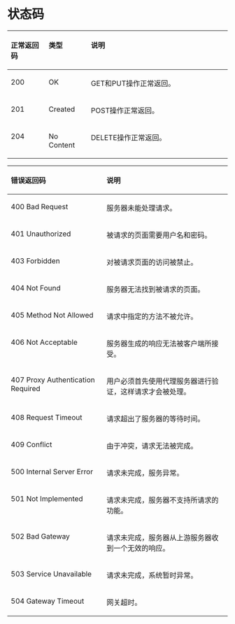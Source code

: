 # 状态码<a name="ZH-CN_TOPIC_0201533669"></a>

<a name="table1968875415331"></a>
<table><thead align="left"><tr id="row11846205433319"><th class="cellrowborder" valign="top" width="17.169999999999998%" id="mcps1.1.4.1.1"><p id="p384625463317"><a name="p384625463317"></a><a name="p384625463317"></a>正常返回码</p>
</th>
<th class="cellrowborder" valign="top" width="19.189999999999998%" id="mcps1.1.4.1.2"><p id="p17846454173314"><a name="p17846454173314"></a><a name="p17846454173314"></a>类型</p>
</th>
<th class="cellrowborder" valign="top" width="63.63999999999999%" id="mcps1.1.4.1.3"><p id="p128467548335"><a name="p128467548335"></a><a name="p128467548335"></a>说明</p>
</th>
</tr>
</thead>
<tbody><tr id="row128461954113319"><td class="cellrowborder" valign="top" width="17.169999999999998%" headers="mcps1.1.4.1.1 "><p id="p78461854133320"><a name="p78461854133320"></a><a name="p78461854133320"></a>200</p>
</td>
<td class="cellrowborder" valign="top" width="19.189999999999998%" headers="mcps1.1.4.1.2 "><p id="p3846115423311"><a name="p3846115423311"></a><a name="p3846115423311"></a>OK</p>
</td>
<td class="cellrowborder" valign="top" width="63.63999999999999%" headers="mcps1.1.4.1.3 "><p id="p984655416332"><a name="p984655416332"></a><a name="p984655416332"></a>GET和PUT操作正常返回。</p>
</td>
</tr>
<tr id="row1484613541332"><td class="cellrowborder" valign="top" width="17.169999999999998%" headers="mcps1.1.4.1.1 "><p id="p1284655483319"><a name="p1284655483319"></a><a name="p1284655483319"></a>201</p>
</td>
<td class="cellrowborder" valign="top" width="19.189999999999998%" headers="mcps1.1.4.1.2 "><p id="p9846954143316"><a name="p9846954143316"></a><a name="p9846954143316"></a>Created</p>
</td>
<td class="cellrowborder" valign="top" width="63.63999999999999%" headers="mcps1.1.4.1.3 "><p id="p7846105473312"><a name="p7846105473312"></a><a name="p7846105473312"></a>POST操作正常返回。</p>
</td>
</tr>
<tr id="row15846754123315"><td class="cellrowborder" valign="top" width="17.169999999999998%" headers="mcps1.1.4.1.1 "><p id="p19846115473318"><a name="p19846115473318"></a><a name="p19846115473318"></a>204</p>
</td>
<td class="cellrowborder" valign="top" width="19.189999999999998%" headers="mcps1.1.4.1.2 "><p id="p11846165463313"><a name="p11846165463313"></a><a name="p11846165463313"></a>No Content</p>
</td>
<td class="cellrowborder" valign="top" width="63.63999999999999%" headers="mcps1.1.4.1.3 "><p id="p1284612543337"><a name="p1284612543337"></a><a name="p1284612543337"></a>DELETE操作正常返回。</p>
</td>
</tr>
</tbody>
</table>

<a name="table18713954173315"></a>
<table><thead align="left"><tr id="row1784695416339"><th class="cellrowborder" valign="top" width="43.43%" id="mcps1.1.3.1.1"><p id="p20846115416333"><a name="p20846115416333"></a><a name="p20846115416333"></a>错误返回码</p>
</th>
<th class="cellrowborder" valign="top" width="56.57%" id="mcps1.1.3.1.2"><p id="p1884619542331"><a name="p1884619542331"></a><a name="p1884619542331"></a>说明</p>
</th>
</tr>
</thead>
<tbody><tr id="row9846115412338"><td class="cellrowborder" valign="top" width="43.43%" headers="mcps1.1.3.1.1 "><p id="p984635473312"><a name="p984635473312"></a><a name="p984635473312"></a>400 Bad Request</p>
</td>
<td class="cellrowborder" valign="top" width="56.57%" headers="mcps1.1.3.1.2 "><p id="p16846195410339"><a name="p16846195410339"></a><a name="p16846195410339"></a>服务器未能处理请求。</p>
</td>
</tr>
<tr id="row1084695483317"><td class="cellrowborder" valign="top" width="43.43%" headers="mcps1.1.3.1.1 "><p id="p16846205483319"><a name="p16846205483319"></a><a name="p16846205483319"></a>401 Unauthorized</p>
</td>
<td class="cellrowborder" valign="top" width="56.57%" headers="mcps1.1.3.1.2 "><p id="p8846165411331"><a name="p8846165411331"></a><a name="p8846165411331"></a>被请求的页面需要用户名和密码。</p>
</td>
</tr>
<tr id="row19846554113315"><td class="cellrowborder" valign="top" width="43.43%" headers="mcps1.1.3.1.1 "><p id="p16846954103311"><a name="p16846954103311"></a><a name="p16846954103311"></a>403 Forbidden</p>
</td>
<td class="cellrowborder" valign="top" width="56.57%" headers="mcps1.1.3.1.2 "><p id="p18846754113313"><a name="p18846754113313"></a><a name="p18846754113313"></a>对被请求页面的访问被禁止。</p>
</td>
</tr>
<tr id="row11846154163313"><td class="cellrowborder" valign="top" width="43.43%" headers="mcps1.1.3.1.1 "><p id="p18846115415337"><a name="p18846115415337"></a><a name="p18846115415337"></a>404 Not Found</p>
</td>
<td class="cellrowborder" valign="top" width="56.57%" headers="mcps1.1.3.1.2 "><p id="p1784655483311"><a name="p1784655483311"></a><a name="p1784655483311"></a>服务器无法找到被请求的页面。</p>
</td>
</tr>
<tr id="row58461754163314"><td class="cellrowborder" valign="top" width="43.43%" headers="mcps1.1.3.1.1 "><p id="p138466545337"><a name="p138466545337"></a><a name="p138466545337"></a>405 Method Not Allowed</p>
</td>
<td class="cellrowborder" valign="top" width="56.57%" headers="mcps1.1.3.1.2 "><p id="p18846175416331"><a name="p18846175416331"></a><a name="p18846175416331"></a>请求中指定的方法不被允许。</p>
</td>
</tr>
<tr id="row1584611543335"><td class="cellrowborder" valign="top" width="43.43%" headers="mcps1.1.3.1.1 "><p id="p12846054103313"><a name="p12846054103313"></a><a name="p12846054103313"></a>406 Not Acceptable</p>
</td>
<td class="cellrowborder" valign="top" width="56.57%" headers="mcps1.1.3.1.2 "><p id="p198461854193310"><a name="p198461854193310"></a><a name="p198461854193310"></a>服务器生成的响应无法被客户端所接受。</p>
</td>
</tr>
<tr id="row884685443310"><td class="cellrowborder" valign="top" width="43.43%" headers="mcps1.1.3.1.1 "><p id="p1084675443314"><a name="p1084675443314"></a><a name="p1084675443314"></a>407 Proxy Authentication Required</p>
</td>
<td class="cellrowborder" valign="top" width="56.57%" headers="mcps1.1.3.1.2 "><p id="p6846954133317"><a name="p6846954133317"></a><a name="p6846954133317"></a>用户必须首先使用代理服务器进行验证，这样请求才会被处理。</p>
</td>
</tr>
<tr id="row128463543338"><td class="cellrowborder" valign="top" width="43.43%" headers="mcps1.1.3.1.1 "><p id="p7846454113315"><a name="p7846454113315"></a><a name="p7846454113315"></a>408 Request Timeout</p>
</td>
<td class="cellrowborder" valign="top" width="56.57%" headers="mcps1.1.3.1.2 "><p id="p784616548336"><a name="p784616548336"></a><a name="p784616548336"></a>请求超出了服务器的等待时间。</p>
</td>
</tr>
<tr id="row10846185463314"><td class="cellrowborder" valign="top" width="43.43%" headers="mcps1.1.3.1.1 "><p id="p16846125416338"><a name="p16846125416338"></a><a name="p16846125416338"></a>409 Conflict</p>
</td>
<td class="cellrowborder" valign="top" width="56.57%" headers="mcps1.1.3.1.2 "><p id="p13846354203319"><a name="p13846354203319"></a><a name="p13846354203319"></a>由于冲突，请求无法被完成。</p>
</td>
</tr>
<tr id="row1184605483317"><td class="cellrowborder" valign="top" width="43.43%" headers="mcps1.1.3.1.1 "><p id="p208462547339"><a name="p208462547339"></a><a name="p208462547339"></a>500 Internal Server Error</p>
</td>
<td class="cellrowborder" valign="top" width="56.57%" headers="mcps1.1.3.1.2 "><p id="p684685412334"><a name="p684685412334"></a><a name="p684685412334"></a>请求未完成，服务异常。</p>
</td>
</tr>
<tr id="row884614549330"><td class="cellrowborder" valign="top" width="43.43%" headers="mcps1.1.3.1.1 "><p id="p1984695423310"><a name="p1984695423310"></a><a name="p1984695423310"></a>501 Not Implemented</p>
</td>
<td class="cellrowborder" valign="top" width="56.57%" headers="mcps1.1.3.1.2 "><p id="p10846125410339"><a name="p10846125410339"></a><a name="p10846125410339"></a>请求未完成，服务器不支持所请求的功能。</p>
</td>
</tr>
<tr id="row16846254163313"><td class="cellrowborder" valign="top" width="43.43%" headers="mcps1.1.3.1.1 "><p id="p1784675483317"><a name="p1784675483317"></a><a name="p1784675483317"></a>502 Bad Gateway</p>
</td>
<td class="cellrowborder" valign="top" width="56.57%" headers="mcps1.1.3.1.2 "><p id="p18464544339"><a name="p18464544339"></a><a name="p18464544339"></a>请求未完成，服务器从上游服务器收到一个无效的响应。</p>
</td>
</tr>
<tr id="row684619546330"><td class="cellrowborder" valign="top" width="43.43%" headers="mcps1.1.3.1.1 "><p id="p19846115483318"><a name="p19846115483318"></a><a name="p19846115483318"></a>503 Service Unavailable</p>
</td>
<td class="cellrowborder" valign="top" width="56.57%" headers="mcps1.1.3.1.2 "><p id="p148461654193318"><a name="p148461654193318"></a><a name="p148461654193318"></a>请求未完成，系统暂时异常。</p>
</td>
</tr>
<tr id="row12846155403320"><td class="cellrowborder" valign="top" width="43.43%" headers="mcps1.1.3.1.1 "><p id="p8846155416332"><a name="p8846155416332"></a><a name="p8846155416332"></a>504 Gateway Timeout</p>
</td>
<td class="cellrowborder" valign="top" width="56.57%" headers="mcps1.1.3.1.2 "><p id="p1984619542331"><a name="p1984619542331"></a><a name="p1984619542331"></a>网关超时。</p>
</td>
</tr>
</tbody>
</table>

